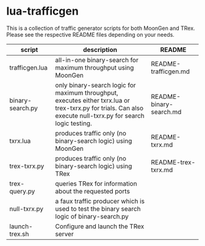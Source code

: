 # lua-trafficgen
This is a collection of traffic generator scripts for both MoonGen and TRex.  Please see the respective README files depending on your needs.

script | description | README
-------|-------------|-------
trafficgen.lua | all-in-one binary-search for maximum throughput using MoonGen | README-trafficgen.md
binary-search.py | only binary-search logic for maximum throughput, executes either txrx.lua or trex-txrx.py for trials.  Can also execute null-txrx.py for search logic testing.  | README-binary-search.md
txrx.lua | produces traffic only (no binary-search logic) using MoonGen  | README-txrx.md
trex-txrx.py | produces traffic only (no binary-search logic) using TRex  | README-trex-txrx.md
trex-query.py | queries TRex for information about the requested ports |
null-txrx.py | a faux traffic producer which is used to test the binary search logic of binary-search.py |
launch-trex.sh | Configure and launch the TRex server |

